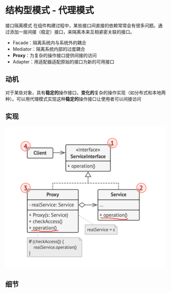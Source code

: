 # 结构型模式 - 代理模式
接口隔离模式
在组件构建过程中，某些接口间直接的依赖常常会有很多问题。通过添加一层间接（稳定）接口，来隔离本来互相紧密关联的接口。
- Facade：隔离系统内与系统外的耦合
- Mediator：隔离系统内部的过度耦合
- **Proxy**：为复杂的操作接口提供间接的访问
- Adapter：用适配器适配原始的接口为新的可用接口

## 动机
对于某些对象，具有**稳定的**操作接口，**变化的**复杂的操作实现（如分布式和本地两种）。可以用代理模式实现这种**稳定的**操作接口让使用者可以间接访问

## 实现
![UML](pics/27_Proxy_UML.png)

## 细节
